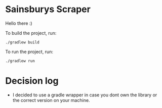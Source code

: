 # Sainsburys Scraper

Hello there :)

To build the project, run: 

`./gradlew build`

To run the project, run:

`./gradlew run`


# Decision log
- I decided to use a gradle wrapper in case you dont own the library or the correct version on your
 machine.